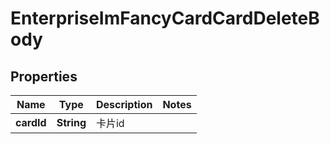 # EnterpriseImFancyCardCardDeleteBody

## Properties
Name | Type | Description | Notes
------------ | ------------- | ------------- | -------------
**cardId** | **String** | 卡片id | 
